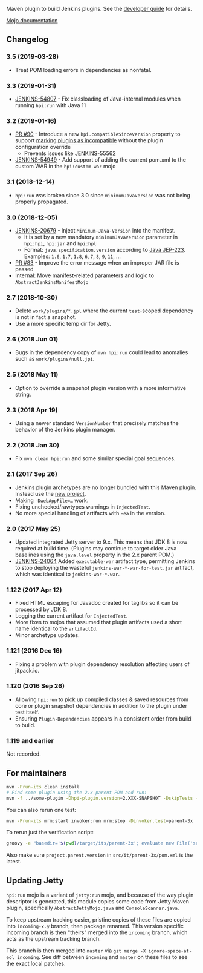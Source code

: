 Maven plugin to build Jenkins plugins.
See the [developer guide](https://jenkins.io/doc/developer/plugin-development/) for details.

[Mojo documentation](http://jenkinsci.github.io/maven-hpi-plugin/)

## Changelog

### 3.5 (2019-03-28)

* Treat POM loading errors in dependencies as nonfatal.

### 3.3 (2019-01-31)

* [JENKINS-54807](https://issues.jenkins-ci.org/browse/JENKINS-54807) -
Fix classloading of Java-internal modules when running `hpi:run` with Java 11

### 3.2 (2019-01-16)

* [PR #90](https://github.com/jenkinsci/maven-hpi-plugin/pull/90) -
Introduce a new `hpi.compatibleSinceVersion` property to support
[marking plugins as incompatible](https://wiki.jenkins.io/display/JENKINS/Marking+a+new+plugin+version+as+incompatible+with+older+versions)
without the plugin configuration override
  * Prevents issues like [JENKINS-55562](https://issues.jenkins-ci.org/browse/JENKINS-55562)
* [JENKINS-54949](https://issues.jenkins-ci.org/browse/JENKINS-54949) -
Add support of adding the current pom.xml to the custom WAR 
in the `hpi:custom-war` mojo

### 3.1 (2018-12-14)

* `hpi:run` was broken since 3.0 since `minimumJavaVersion` was not being properly propagated.

### 3.0 (2018-12-05)

* [JENKINS-20679](https://issues.jenkins-ci.org/browse/JENKINS-20679) - 
Inject `Minimum-Java-Version` into the manifest.
  * It is set by a new mandatory `minimumJavaVersion` parameter in `hpi:hpi`, `hpi:jar` and `hpi:hpl`
  * Format: `java.specification.version` according to [Java JEP-223](https://openjdk.java.net/jeps/223). 
    Examples: `1.6`, `1.7`, `1.8`, `6`, `7`, `8`, `9`, `11`, ...
* [PR #83](https://github.com/jenkinsci/maven-hpi-plugin/pull/83) -
Improve the error message when an improper JAR file is passed 
* Internal: Move manifest-related parameters and logic to `AbstractJenkinsManifestMojo`

### 2.7 (2018-10-30)

* Delete `work/plugins/*.jpl` where the current `test`-scoped dependency is not in fact a snapshot.
* Use a more specific temp dir for Jetty.

### 2.6 (2018 Jun 01)

* Bugs in the dependency copy of `mvn hpi:run` could lead to anomalies such as `work/plugins/null.jpi`.

### 2.5 (2018 May 11)

* Option to override a snapshot plugin version with a more informative string.

### 2.3 (2018 Apr 19)

* Using a newer standard `VersionNumber` that precisely matches the behavior of the Jenkins plugin manager.

### 2.2 (2018 Jan 30)

* Fix `mvn clean hpi:run` and some similar special goal sequences.

### 2.1 (2017 Sep 26)

* Jenkins plugin archetypes are no longer bundled with this Maven plugin. Instead use the [new project](https://github.com/jenkinsci/archetypes/blob/master/README.md#introduction).
* Making `-DwebAppFile=…` work.
* Fixing unchecked/rawtypes warnings in `InjectedTest`.
* No more special handling of artifacts with `-ea` in the version.

### 2.0 (2017 May 25)

* Updated integrated Jetty server to 9.x. This means that JDK 8 is now required at build time. (Plugins may continue to target older Java baselines using the `java.level` property in the 2.x parent POM.)
* [JENKINS-24064](https://issues.jenkins-ci.org/browse/JENKINS-24064) Added `executable-war` artifact type, permitting Jenkins to stop deploying the wasteful `jenkins-war-*-war-for-test.jar` artifact, which was identical to `jenkins-war-*.war`.

### 1.122 (2017 Apr 12)

* Fixed HTML escaping for Javadoc created for taglibs so it can be processed by JDK 8.
* Logging the current artifact for `InjectedTest`.
* More fixes to mojos that assumed that plugin artifacts used a short name identical to the `artifactId`.
* Minor archetype updates.

### 1.121 (2016 Dec 16)

* Fixing a problem with plugin dependency resolution affecting users of jitpack.io.

### 1.120 (2016 Sep 26)

* Allowing `hpi:run` to pick up compiled classes & saved resources from core or plugin snapshot dependencies in addition to the plugin under test itself.
* Ensuring `Plugin-Dependencies` appears in a consistent order from build to build.

### 1.119 and earlier

Not recorded.

## For maintainers

```bash
mvn -Prun-its clean install
# Find some plugin using the 2.x parent POM and run:
mvn -f ../some-plugin -Dhpi-plugin.version=2.XXX-SNAPSHOT -DskipTests -DjenkinsHome=/tmp/sanity-check-maven-hpi-plugin clean package hpi:run
```

You can also rerun one test:

```bash
mvn -Prun-its mrm:start invoker:run mrm:stop -Dinvoker.test=parent-3x
```

To rerun just the verification script:

```bash
groovy -e "basedir='$(pwd)/target/its/parent-3x'; evaluate new File('src/it/parent-3x/verify.groovy')"
```

Also make sure `project.parent.version` in `src/it/parent-3x/pom.xml` is the latest.

## Updating Jetty
`hpi:run` mojo is a variant of `jetty:run` mojo, and because of the way plugin descriptor is generated, this module copies some code from Jetty Maven plugin, specifically `AbstractJettyMojo.java` and `ConsoleScanner.java`.

To keep upstream tracking easier, pristine copies of these files are copied into `incoming-x.y` branch, then package renamed. This version specific incoming branch is then "theirs" merged into the `incoming` branch, which acts as the upstream tracking branch.

This branch is then merged into `master` via `git merge -X ignore-space-at-eol incoming`. See diff between `incoming` and `master` on these files to see the exact local patches.
